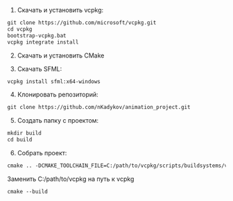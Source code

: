 1. Скачать и установить vcpkg:
```markdown
git clone https://github.com/microsoft/vcpkg.git
cd vcpkg
bootstrap-vcpkg.bat
vcpkg integrate install
```

2. Скачать и установить CMake

3. Скачать SFML:
```markdown
vcpkg install sfml:x64-windows
```

4. Клонировать репозиторий:
```markdown
git clone https://github.com/nKadykov/animation_project.git
```

5. Создать папку с проектом:
```markdown
mkdir build
cd build
```

6. Собрать проект:
```markdown
cmake .. -DCMAKE_TOOLCHAIN_FILE=C:/path/to/vcpkg/scripts/buildsystems/vcpkg.cmake
```
Заменить C:/path/to/vcpkg на путь к vcpkg</br>
```markdown
cmake --build
```
